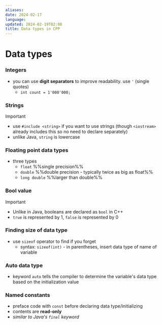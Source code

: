 ```yaml
---
aliases: 
date: 2024-02-17
language: 
updated: 2024-02-19T02:08
title: Data types in CPP
---
```

# Data types
### Integers
- you can use **digit separators** to improve readability. use `'` (single quotes)
	- `int count = 1'000'000;`


### Strings
> [!important]
> - use `#include <string>` if you want to use strings (though `<iostream>` already includes this so no need to declare separately)
> - unlike Java, `string` is lowercase

### Floating point data types
- three types
	- `float` %%single precision%%
	- `double` %%double precision - typically twice as big as float%%
	- `long double` %%larger than double%%

### Bool value
> [!important]
> - Unlike in Java, booleans are declared as `bool` in C++
> - `true` is represented by 1, `false` is represented by 0

### Finding size of data type
- use `sizeof` operator to find if you forget
	- syntax: `sizeof(int)` - in parentheses, insert data type of name of variable

### Auto data type
- keyword `auto` tells the compiler to determine the variable's data type based on the initialization value

### Named constants
- preface code with `const` before declaring data type/initializing
- contents are **read-only**
- *similar to Java's `final` keyword*
